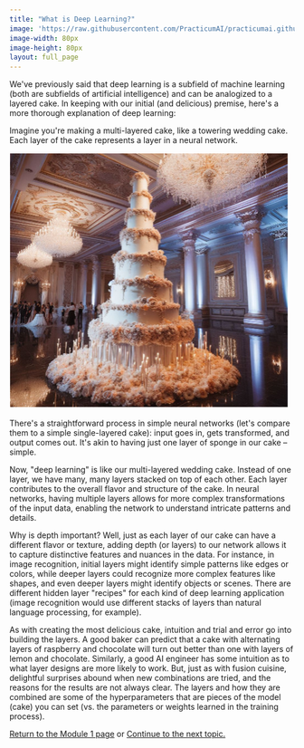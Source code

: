 ```yaml
---
title: "What is Deep Learning?"
image: 'https://raw.githubusercontent.com/PracticumAI/practicumai.github.io/main/images/icons/practicumai_deep_learning.png'
image-width: 80px
image-height: 80px
layout: full_page
---
```


We've previously said that deep learning is a subfield of machine learning (both are subfields of artificial intelligence) and can be analogized to a layered cake.  In keeping with our initial (and delicious) premise, here's a more thorough explanation of deep learning:

Imagine you're making a multi-layered cake, like a towering wedding cake. Each layer of the cake represents a layer in a neural network.

![A large cake with candles and flowers in a room with people.](/images/dlf_cake_tower.png)

There's a straightforward process in simple neural networks (let's compare them to a simple single-layered cake): input goes in, gets transformed, and output comes out. It's akin to having just one layer of sponge in our cake – simple.

Now, "deep learning" is like our multi-layered wedding cake. Instead of one layer, we have many, many layers stacked on top of each other. Each layer contributes to the overall flavor and structure of the cake. In neural networks, having multiple layers allows for more complex transformations of the input data, enabling the network to understand intricate patterns and details.

Why is depth important? Well, just as each layer of our cake can have a different flavor or texture, adding depth (or layers) to our network allows it to capture distinctive features and nuances in the data. For instance, in image recognition, initial layers might identify simple patterns like edges or colors, while deeper layers could recognize more complex features like shapes, and even deeper layers might identify objects or scenes. There are different hidden layer "recipes" for each kind of deep learning application (image recognition would use different stacks of layers than natural language processing, for example).

As with creating the most delicious cake, intuition and trial and error go into building the layers. A good baker can predict that a cake with alternating layers of raspberry and chocolate will turn out better than one with layers of lemon and chocolate. Similarly, a good AI engineer has some intuition as to what layer designs are more likely to work. But, just as with fusion cuisine, delightful surprises abound when new combinations are tried, and the reasons for the results are not always clear. The layers and how they are combined are some of the hyperparameters that are pieces of the model (cake) you can set (vs. the parameters or weights learned in the training process).

[Return to the Module 1 page](/deep_learning/01_getting_started_dl/) or [Continue to the next topic.](/deep_learning/01.3_neural_networks/)